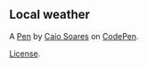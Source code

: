 Local weather
-------------


A [Pen](https://codepen.io/caiodib/pen/yXMBww) by [Caio Soares](https://codepen.io/caiodib) on [CodePen](https://codepen.io).

[License](https://codepen.io/caiodib/pen/yXMBww/license).